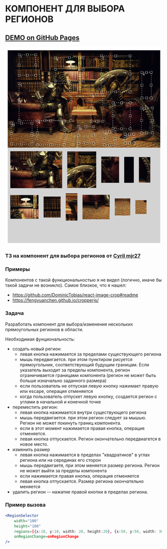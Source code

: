 # КОМПОНЕНТ ДЛЯ ВЫБОРА РЕГИОНОВ

## [DEMO on GitHub Pages](https://rrev4ge.github.io/region-selector)

![demo_screenshot](./region_selector_(desktop_demo).png)

### ТЗ на компонент для выбора регионов от [Cyril mjr27](https://gist.github.com/mjr27/477972795a0e8c08e2d45dd9771e8c78)

### Примеры


Компонентов с такой функциональностью я не видел (логично, иначе бы
такой задачи не возникло). Самое близкое, что я нашел:
* https://github.com/DominicTobias/react-image-crop#readme 
* https://fengyuanchen.github.io/cropperjs/


### Задача

Разработать компонент для выбора/изменения нескольких прямоугольных регионов в области.

Необходимая фунциональность:

* создать новый регион:
  * левая кнопка нажимается за пределами существующего региона
  * мышь передвигается. при этом пунктиром рисуется прямоугольник,
    соответствующий будущим границам. Если указатель выходит за пределы
    компонента, регион ограничивается границами компонента (регион не может
    быть больше изначально заданного размера)
  * если пользователь не отпуская левую кнопку нажимает правую
    или escape, операция отменяется
  * когда пользователь отпускет левую кнопку, создается регион с углами в начальной 
    и конечной точке
* переместить регион: 
  * левая кнопка нажимается внутри существующего региона
  * мышь передвигается. при этом регион следует за мышью. Регион не может покинуть 
  границ компонента.
  * если в этот момент нажимается правая кнопка, операция отменяется.
  * левая кнопка отпускается. Регион окончательно передвиагется в новое место.
* изменить размер
  * левая кнопка нажимается в пределах "квадратиков" в углах региона или на серединах
    его сторон
  * мышь передвигаетя, при этом меняется размер региона. Регион не может выйти за пределы
    компонента
  * если нажимается правая кнопка, операция отменяется
  * левая кнопка отпускается. Размер региона окончательно меняется
* удалить регион -- нажатие правой кнопки в пределах региона.


### Пример вызова
```jsx
<RegionSelector 
    width="100"
    height="100"  
    regions=[{x:10, y:10, width: 20, height:20}, {x:50, y:50, width: 30, height:25}]
    onRegionChange=onRegionChange
/>
```